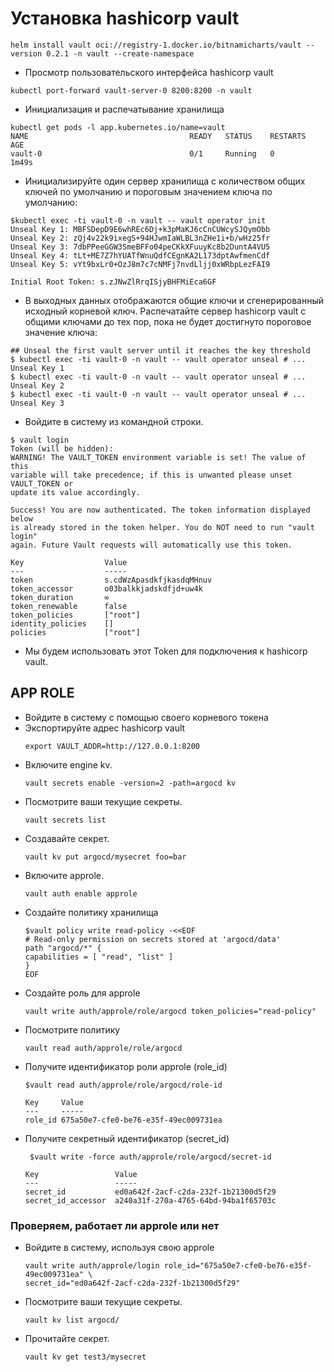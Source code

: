 # Установка hashicorp vault
```shell
helm install vault oci://registry-1.docker.io/bitnamicharts/vault --version 0.2.1 -n vault --create-namespace
```

- Просмотр пользовательского интерфейса hashicorp vault
```shell 
kubectl port-forward vault-server-0 8200:8200 -n vault
```

- Инициализация и распечатывание хранилища
```shell
kubectl get pods -l app.kubernetes.io/name=vault
NAME                                    READY   STATUS    RESTARTS   AGE
vault-0                                 0/1     Running   0          1m49s
```

- Инициализируйте один сервер хранилища с количеством общих ключей по умолчанию и пороговым значением ключа по умолчанию:
```shell
$kubectl exec -ti vault-0 -n vault -- vault operator init
Unseal Key 1: MBFSDepD9E6whREc6Dj+k3pMaKJ6cCnCUWcySJQymObb
Unseal Key 2: zQj4v22k9ixegS+94HJwmIaWLBL3nZHe1i+b/wHz25fr
Unseal Key 3: 7dbPPeeGGW3SmeBFFo04peCKkXFuuyKc8b2DuntA4VU5
Unseal Key 4: tLt+ME7Z7hYUATfWnuQdfCEgnKA2L173dptAwfmenCdf
Unseal Key 5: vYt9bxLr0+OzJ8m7c7cNMFj7nvdLljj0xWRbpLezFAI9

Initial Root Token: s.zJNwZlRrqISjyBHFMiEca6GF
```

- В выходных данных отображаются общие ключи и сгенерированный исходный корневой ключ. Распечатайте сервер hashicorp vault с общими ключами до тех пор, пока не будет достигнуто пороговое значение ключа:
```shell
## Unseal the first vault server until it reaches the key threshold
$ kubectl exec -ti vault-0 -n vault -- vault operator unseal # ... Unseal Key 1
$ kubectl exec -ti vault-0 -n vault -- vault operator unseal # ... Unseal Key 2
$ kubectl exec -ti vault-0 -n vault -- vault operator unseal # ... Unseal Key 3
```

- Войдите в систему из командной строки.
```shell
$ vault login 
Token (will be hidden): 
WARNING! The VAULT_TOKEN environment variable is set! The value of this
variable will take precedence; if this is unwanted please unset VAULT_TOKEN or
update its value accordingly.

Success! You are now authenticated. The token information displayed below
is already stored in the token helper. You do NOT need to run "vault login"
again. Future Vault requests will automatically use this token.

Key                  Value
---                  -----
token                s.cdWzApasdkfjkasdqMHnuv
token_accessor       o03balkkjadskdfjd+uw4k
token_duration       ∞
token_renewable      false
token_policies       ["root"]
identity_policies    []
policies             ["root"]
```

- Мы будем использовать этот Token для подключения к hashicorp vault.

## APP ROLE
- Войдите в систему с помощью своего корневого токена
- Экспортируйте адрес hashicorp vault
    ```shell
    export VAULT_ADDR=http://127.0.0.1:8200
    ```
- Включите engine kv.
    ```shell
    vault secrets enable -version=2 -path=argocd kv
    ```
- Посмотрите ваши текущие секреты.
    ```shell
    vault secrets list
    ```
- Создавайте секрет.
    ```shell
    vault kv put argocd/mysecret foo=bar
    ```
- Включите approle.
    ```shell
    vault auth enable approle
    ```
- Создайте политику хранилища
    ```shell
    $vault policy write read-policy -<<EOF
    # Read-only permission on secrets stored at 'argocd/data'
    path "argocd/*" {
    capabilities = [ "read", "list" ]
    }
    EOF
    ```
- Создайте роль для approle
    ```shell
    vault write auth/approle/role/argocd token_policies="read-policy"
    ```
- Посмотрите политику
    ```shell
    vault read auth/approle/role/argocd
    ```
- Получите идентификатор роли approle (role_id)
    ```shell
    $vault read auth/approle/role/argocd/role-id

    Key     Value
    ---     -----
    role_id 675a50e7-cfe0-be76-e35f-49ec009731ea
    ```
- Получите секретный идентификатор (secret_id)
    ```shell
     $vault write -force auth/approle/role/argocd/secret-id

    Key                 Value
    ---                 -----
    secret_id           ed0a642f-2acf-c2da-232f-1b21300d5f29
    secret_id_accessor  a240a31f-270a-4765-64bd-94ba1f65703c
    ```

### Проверяем, работает ли approle или нет
- Войдите в систему, используя свою approle
    ```shell
    vault write auth/approle/login role_id="675a50e7-cfe0-be76-e35f-49ec009731ea" \
    secret_id="ed0a642f-2acf-c2da-232f-1b21300d5f29"
    ```
- Посмотрите ваши текущие секреты.
    ```shell
    vault kv list argocd/
    ```
- Прочитайте секрет.
    ```shell
    vault kv get test3/mysecret
    ```
